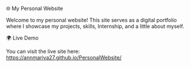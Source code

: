 🌐 My Personal Website

Welcome to my personal website! This site serves as a digital portfolio where I showcase my projects, skills, Internship, and a little about myself.

🌍 Live Demo

You can visit the live site here: https://annmariya27.github.io/PersonalWebsite/
